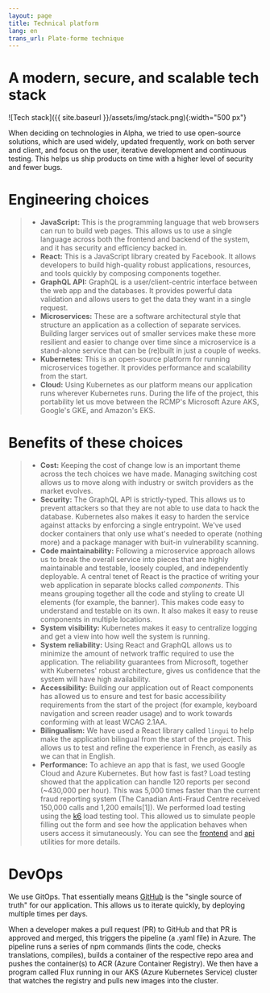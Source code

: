 ```yaml
---
layout: page
title: Technical platform
lang: en
trans_url: Plate-forme technique
---
```


# A modern, secure, and scalable tech stack

![Tech stack]({{ site.baseurl }}/assets/img/stack.png){:width="500 px"}

When deciding on technologies in Alpha, we tried to use open-source solutions, which are used widely, updated frequently, work on both server and client, and focus on the user, iterative development and continuous testing. This helps us ship products on time with a higher level of security and fewer bugs.

# Engineering choices

> - **JavaScript:** This is the programming language that web browsers can run to build web pages. This allows us to use a single language across both the frontend and backend of the system, and it has security and efficiency backed in.
> - **React:** This is a JavaScript library created by Facebook. It allows developers to build high-quality robust applications, resources, and tools quickly by composing components together.
> - **GraphQL API:** GraphQL is a user/client-centric interface between the web app and the databases. It provides powerful data validation and allows users to get the data they want in a single request.
> - **Microservices:** These are a software architectural style that structure an application as a collection of separate services. Building larger services out of smaller services make these more resilient and easier to change over time since a microservice is a stand-alone service that can be (re)built in just a couple of weeks.
> - **Kubernetes:** This is an open-source platform for running microservices together. It provides performance and scalability from the start.
> - **Cloud:** Using Kubernetes as our platform means our application runs wherever Kubernetes runs. During the life of the project, this portability let us move between the RCMP's Microsoft Azure AKS, Google's GKE, and Amazon's EKS.

# Benefits of these choices

> - **Cost:** Keeping the cost of change low is an important theme across the tech choices we have made. Managing switching cost allows us to move along with industry or switch providers as the market evolves.
> - **Security:** The GraphQL API is strictly-typed. This allows us to prevent attackers so that they are not able to use data to hack the database. Kubernetes also makes it easy to harden the service against attacks by enforcing a single entrypoint. We've used docker containers that only use what's needed to operate (nothing more) and a package manager with buit-in vulnerability scanning.
> - **Code maintainability:** Following a microservice approach allows us to break the overall service into pieces that are highly maintainable and testable, loosely coupled, and independently deployable. A central tenet of React is the practice of writing your web application in separate blocks called _components_. This means grouping together all the code and styling to create UI elements (for example, the banner). This makes code easy to understand and testable on its own. It also makes it easy to reuse components in multiple locations.
> - **System visibility:** Kubernetes makes it easy to centralize logging and get a view into how well the system is running.
> - **System reliability:** Using React and GraphQL allows us to minimize the amount of network traffic required to use the application. The reliability guarantees from Microsoft, together with Kubernetes' robust architecture, gives us confidence that the system will have high availability.
> - **Accessibility:** Building our application out of React components has allowed us to ensure and test for basic accessibility requirements from the start of the project (for example, keyboard navigation and screen reader usage) and to work towards conforming with at least WCAG 2.1AA.
> - **Bilingualism:** We have used a React library called `lingui` to help make the application bilingual from the start of the project. This allows us to test and refine the experience in French, as easily as we can that in English.
> - **Performance:** To achieve an app that is fast, we used Google Cloud and Azure Kubernetes. But how fast is fast? Load testing showed that the application can handle 120 reports per second (~430,000 per hour). This was 5,000 times faster than the current fraud reporting system (The Canadian Anti-Fraud Centre received 150,000 calls and 1,200 emails[1]). We performed load testing using the [k6](https://docs.k6.io) load testing tool. This allowed us to simulate people filling out the form and see how the application behaves when users access it simutaneously. You can see the [frontend](https://github.com/cds-snc/report-a-cybercrime/blob/master/frontend/utils/loadTesting.js) and [api](https://github.com/cds-snc/report-a-cybercrime/blob/master/api/utils/loadTesting.js) utilities for more details.

# DevOps

We use GitOps. That essentially means [GitHub](https://github.com/cds-snc/report-a-cybercrime) is the "single source of truth" for our application. This allows us to iterate quickly, by deploying multiple times per days.

When a developer makes a pull request (PR) to GitHub and that PR is approved and merged, this triggers the pipeline (a .yaml file) in Azure. The pipeline runs a series of npm commands (lints the code, checks translations, compiles), builds a container of the respective repo area and pushes the container(s) to ACR (Azure Container Registry). We then have a program called Flux running in our AKS (Azure Kubernetes Service) cluster that watches the registry and pulls new images into the cluster.

